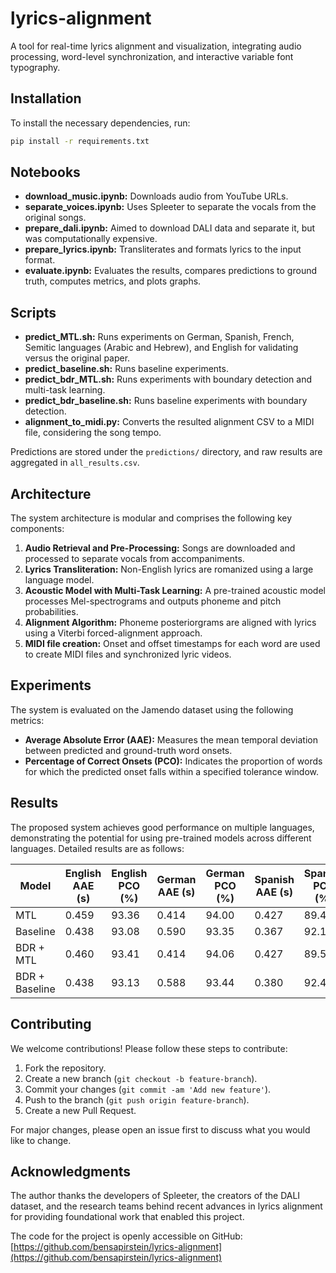 # lyrics-alignment
A tool for real-time lyrics alignment and visualization, integrating audio processing, word-level synchronization, and interactive variable font typography.

## Installation
To install the necessary dependencies, run:
```bash
pip install -r requirements.txt
```

## Notebooks
- **download_music.ipynb:** Downloads audio from YouTube URLs.
- **separate_voices.ipynb:** Uses Spleeter to separate the vocals from the original songs.
- **prepare_dali.ipynb:** Aimed to download DALI data and separate it, but was computationally expensive.
- **prepare_lyrics.ipynb:** Transliterates and formats lyrics to the input format.
- **evaluate.ipynb:** Evaluates the results, compares predictions to ground truth, computes metrics, and plots graphs.

## Scripts
- **predict_MTL.sh:** Runs experiments on German, Spanish, French, Semitic languages (Arabic and Hebrew), and English for validating versus the original paper.
- **predict_baseline.sh:** Runs baseline experiments.
- **predict_bdr_MTL.sh:** Runs experiments with boundary detection and multi-task learning.
- **predict_bdr_baseline.sh:** Runs baseline experiments with boundary detection.
- **alignment_to_midi.py:** Converts the resulted alignment CSV to a MIDI file, considering the song tempo.

Predictions are stored under the `predictions/` directory, and raw results are aggregated in `all_results.csv`.



## Architecture
The system architecture is modular and comprises the following key components:
1. **Audio Retrieval and Pre-Processing:** Songs are downloaded and processed to separate vocals from accompaniments.
2. **Lyrics Transliteration:** Non-English lyrics are romanized using a large language model.
3. **Acoustic Model with Multi-Task Learning:** A pre-trained acoustic model processes Mel-spectrograms and outputs phoneme and pitch probabilities.
4. **Alignment Algorithm:** Phoneme posteriorgrams are aligned with lyrics using a Viterbi forced-alignment approach.
5. **MIDI file creation:** Onset and offset timestamps for each word are used to create MIDI files and synchronized lyric videos.

## Experiments
The system is evaluated on the Jamendo dataset using the following metrics:
- **Average Absolute Error (AAE):** Measures the mean temporal deviation between predicted and ground-truth word onsets.
- **Percentage of Correct Onsets (PCO):** Indicates the proportion of words for which the predicted onset falls within a specified tolerance window.

## Results
The proposed system achieves good performance on multiple languages, demonstrating the potential for using pre-trained models across different languages. Detailed results are as follows:

| Model          | English AAE (s) | English PCO (%) | German AAE (s) | German PCO (%) | Spanish AAE (s) | Spanish PCO (%) | French AAE (s) | French PCO (%) |
|----------------|-----------------|-----------------|----------------|----------------|-----------------|-----------------|----------------|----------------|
| MTL            | 0.459           | 93.36           | 0.414          | 94.00          | 0.427           | 89.44           | 0.757          | 77.35          |
| Baseline       | 0.438           | 93.08           | 0.590          | 93.35          | 0.367           | 92.19           | 0.469          | 82.73          |
| BDR + MTL      | 0.460           | 93.41           | 0.414          | 94.06          | 0.427           | 89.51           | 0.752          | 77.45          |
| BDR + Baseline | 0.438           | 93.13           | 0.588          | 93.44          | 0.380           | 92.43           | 0.468          | 82.75          |

## Contributing
We welcome contributions! Please follow these steps to contribute:
1. Fork the repository.
2. Create a new branch (`git checkout -b feature-branch`).
3. Commit your changes (`git commit -am 'Add new feature'`).
4. Push to the branch (`git push origin feature-branch`).
5. Create a new Pull Request.

For major changes, please open an issue first to discuss what you would like to change.

## Acknowledgments
The author thanks the developers of Spleeter, the creators of the DALI dataset, and the research teams behind recent advances in lyrics alignment for providing foundational work that enabled this project.

The code for the project is openly accessible on GitHub: [https://github.com/bensapirstein/lyrics-alignment](https://github.com/bensapirstein/lyrics-alignment)
